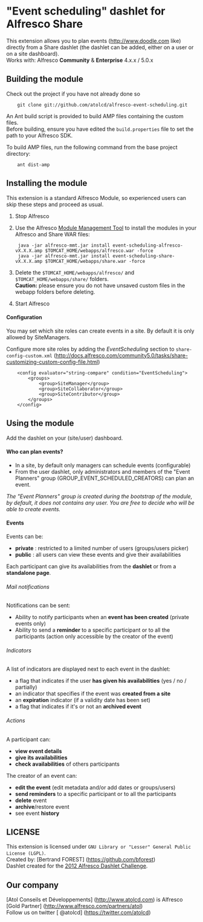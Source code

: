 "Event scheduling" dashlet for Alfresco Share
================================

This extension allows you to plan events (http://www.doodle.com like) directly from a Share dashlet (the dashlet can be added, either on a user or on a site dashboard).  
Works with: Alfresco **Community** & **Enterprise** 4.x.x / 5.0.x


Building the module
-------------------
Check out the project if you have not already done so 

        git clone git://github.com/atolcd/alfresco-event-scheduling.git

An Ant build script is provided to build AMP files containing the custom files.  
Before building, ensure you have edited the `build.properties` file to set the path to your Alfresco SDK.  

To build AMP files, run the following command from the base project directory:

        ant dist-amp


Installing the module
---------------------
This extension is a standard Alfresco Module, so experienced users can skip these steps and proceed as usual.

1. Stop Alfresco
2. Use the Alfresco [Module Management Tool](http://wiki.alfresco.com/wiki/Module_Management_Tool) to install the modules in your Alfresco and Share WAR files:

        java -jar alfresco-mmt.jar install event-scheduling-alfresco-vX.X.X.amp $TOMCAT_HOME/webapps/alfresco.war -force
        java -jar alfresco-mmt.jar install event-scheduling-share-vX.X.X.amp $TOMCAT_HOME/webapps/share.war -force

3. Delete the `$TOMCAT_HOME/webapps/alfresco/` and `$TOMCAT_HOME/webapps/share/` folders.  
**Caution:** please ensure you do not have unsaved custom files in the webapp folders before deleting.
4. Start Alfresco

#### Configuration
You may set which site roles can create events in a site. By default it is only allowed by SiteManagers.

Configure more site roles by adding the *EventScheduling* section to `share-config-custom.xml` (http://docs.alfresco.com/community5.0/tasks/share-customizing-custom-config-file.html)

        <config evaluator="string-compare" condition="EventScheduling">
        	<groups>
        		<group>SiteManager</group>
        		<group>SiteCollaborator</group>
        		<group>SiteContributor</group>
        	</groups>
        </config>


Using the module
---------------------
Add the dashlet on your (site/user) dashboard.

#### Who can plan events?
 - In a site, by default only managers can schedule events (configurable)
 - From the user dashlet, only administrators and members of the "Event Planners" group (GROUP_EVENT_SCHEDULED_CREATORS) can plan an event.

*The "Event Planners" group is created during the bootstrap of the module, by default, it does not contains any user. You are free to decide who will be able to create events.*

#### Events
Events can be: 
 - **private** : restricted to a limited number of users (groups/users picker)
 - **public** : all users can view these events and give their availabilities

Each participant can give its availabilities from the **dashlet** or from a **standalone page**.  

###### Mail notifications
Notifications can be sent:
 - Ability to notify participants when an **event has been created** (private events only)
 - Ability to send a **reminder** to a specific participant or to all the participants (action only accessible by the creator of the event)

###### Indicators
A list of indicators are displayed next to each event in the dashlet:
 - a flag that indicates if the user **has given his availabilities** (yes / no / partially)
 - an indicator that specifies if the event was **created from a site**
 - an **expiration** indicator (if a validity date has been set)
 - a flag that indicates if it's or not an **archived event**

###### Actions
A participant can:
 - **view event details**
 - **give its availabilities**
 - **check availabilities** of others participants

The creator of an event can:
 - **edit the event** (edit metadata and/or add dates or groups/users)
 - **send reminders** to a specific participant or to all the participants
 - **delete** event
 - **archive**/restore event
 - see event **history**



LICENSE
---------------------
This extension is licensed under `GNU Library or "Lesser" General Public License (LGPL)`.  
Created by: [Bertrand FOREST] (https://github.com/bforest)  
Dashlet created for the [2012 Alfresco Dashlet Challenge](https://wiki.alfresco.com/wiki/Dashlet_Challenge#2012).  


Our company
---------------------
[Atol Conseils et Développements] (http://www.atolcd.com) is Alfresco [Gold Partner] (http://www.alfresco.com/partners/atol)  
Follow us on twitter [ @atolcd] (https://twitter.com/atolcd)  
